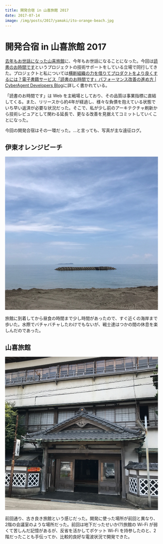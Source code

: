 ```yaml
---
title: 開発合宿 in 山喜旅館 2017
date: 2017-07-14
image: /img/posts/2017/yamaki/ito-orange-beach.jpg
---
```


# 開発合宿 in 山喜旅館 2017

[去年もお世話になった山喜旅館](/posts/2016/yamaki.html)に、今年もお世話になることになった。今回は[読書のお時間です](https://dokusho-ojikan.jp/)というプロジェクトの技術サポートをしている立場で同行してきた。プロジェクトと私については[横断組織の力を借りてプロダクトをより良くするには？電子書籍サービス「読書のお時間です」パフォーマンス改善の進め方 | CyberAgent Developers Blog](https://developers.cyberagent.co.jp/blog/archives/8441/)に詳しく書かれている。

「読書のお時間です」は Web を主戦場としており、その品質は事業指標に直結してくる。また、リリースから約4年が経過し、様々な負債を抱えている状態でいち早い返済が必要な状況だった。そこで、私が少し前のアーキテクチャ刷新から技術レビュアとして関わる延長で、更なる改善を見据えてコミットしていくことになった。

今回の開発合宿はその一環だった。…と言っても、写真が主な遠征ログ。

## 伊東オレンジビーチ

![伊東オレンジビーチ](/img/posts/2017/yamaki/ito-orange-beach.jpg)

旅館に到着してから昼食の時間まで少し時間があったので、すぐ近くの海岸まで歩いた。水際でバチャバチャしたわけでもないが、戦士達はつかの間の休息を楽しんだのであった。

## 山喜旅館

![山喜旅館](/img/posts/2017/yamaki/yamaki.jpg)

前回通り、古き良き旅館という感じだった。開発に使った場所が前回と異なり、2階の会議室のような場所だった。前回は地下だったせいか(?)旅館の Wi-Fi が弱くて苦しんだ記憶があるが、反省を活かしてポケット Wi-Fi を持参したのと、2階だったことも手伝ってか、比較的良好な電波状況で開発できた。

